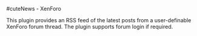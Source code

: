 #cuteNews - XenForo

This plugin provides an RSS feed of the latest posts from a user-definable XenForo forum thread. The plugin supports forum login if required.


